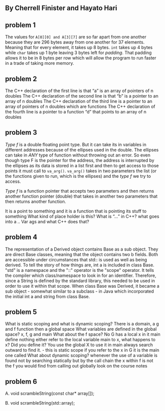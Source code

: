 ## By Cherrell Finister and Hayato Hari
## problem 1
  The values for `A[0][0] and A[3][7]` are so far apart from one another
  because they are 296 bytes away from one another for 37 elements. Meaning that
  for every element, it takes up 8 bytes. `int` takes up 4 bytes while `char` takes
  up 1 byte leaving 3 bytes left for *padding*. That padding allows it to be in
  8 bytes per row which will allow the program to run faster in a trade of taking
  more memory.

## problem 2
The C++ declaration of the first line is that “a” is an array of pointers of n doubles
The C++ declaration of the second line is that “b” is a pointer to an array of n doubles
The C++ declaration of the third line is a pointer to an array of pointers of n doubles which are functions
The C++ declaration of the fourth line is a pointer to a function “d” that points to an array of n doubles

## problem 3
*Type f* is a double floating point type. But it can take its in variables in
different addresses because of the ellipses used in the double. The ellipses can
take in _ANY_ type of function without throwing out an error. So even though type
F is the pointer for the address, the address is interrupted by the ellipses as
its data is stored in a list first and then to get access to those points it must
call to `va_arg()`. `va_arg()` takes in two parameters the list (or the functions
given to run, which is the ellipses) and the *type f* we try to access.

*Type f* is a function pointer that accepts two parameters and then
returns another function pointer (double) that takes in another two parameters
that then returns another function. 

It is a point to something and it is a function that is pointing its stuff to something
What kind of place holder is this?
What is “…” in C++?
what goes into a ..
Var ags and what C++ does that?

## problem 4
The representation of a Derived object contains Base as a sub object. They are
direct Base classes, meaning that the object contains two b fields. Both are
accessible under circumstances that std:: is used as well as being derived.
To tell the story of how things are, int a is included in class Base. "std" is
a namespace and the "::" operator is the "scope" operator. It tells the compiler
which class/namespace to look in for an identifier. Therefore, since a String is
defined by the standard library, this needed to be used in order to use it within
that scope. When class Base was Derived, it became a sub object - somewhat
 similar to a subclass - in Java which incorporated the initial int a and
 string from class Base.

## problem 5
What is static scoping and what is dynamic scoping?
There is a domain, a g and f function
then a global space
What variables are defined in the global space? x, f, g and main
What about the f space? No
G has a local x in it
main define nothing either
refer to the local variable main to x, what happens to x? Did you define it? You use the global X to use it in main
always search outward to find it. - this is static scope
if you refer to the x in G it is the main one called
What about dynamic scoping?
whenever the use of a variable is found not by searching statically but by the call chain
the x within f is not the f you would find from calling out globally
look on the course notes

## problem 6
A. void scrambleString(const char* array[]);

B. void scrambleString(std::array);
